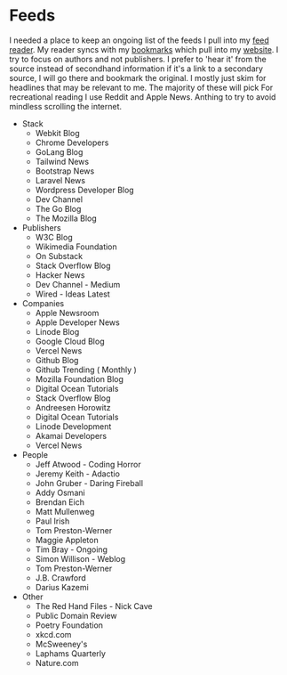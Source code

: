 # Feeds

I needed a place to keep an ongoing list of the feeds I pull into my [feed reader](/docs/host/Miniflux). My reader syncs with my [bookmarks](/docs/host/Shaarli) which pull into my [website](https://davidawindham.com/desk). I try to focus on authors and not publishers. I prefer to 'hear it' from the source instead of secondhand information if it's a link to a secondary source, I will go there and bookmark the original. I mostly just skim for headlines that may be relevant to me. The majority of these will pick For recreational reading I use Reddit and Apple News. Anthing to try to avoid mindless scrolling the internet.

- Stack
  - Webkit Blog
  - Chrome Developers
  - GoLang Blog
  - Tailwind News
  - Bootstrap News
  - Laravel News
  - Wordpress Developer Blog
  - Dev Channel
  - The Go Blog
  - The Mozilla Blog
- Publishers
  - W3C Blog
  - Wikimedia Foundation
  - On Substack
  - Stack Overflow Blog
  - Hacker News 
  - Dev Channel - Medium
  - Wired - Ideas Latest
- Companies 
  - Apple Newsroom
  - Apple Developer News
  - Linode Blog
  - Google Cloud Blog
  - Vercel News
  - Github Blog
  - Github Trending ( Monthly )
  - Mozilla Foundation Blog
  - Digital Ocean Tutorials
  - Stack Overflow Blog
  - Andreesen Horowitz
  - Digital Ocean Tutorials
  - Linode Development
  - Akamai Developers
  - Vercel News
- People
  - Jeff Atwood - Coding Horror
  - Jeremy Keith - Adactio
  - John Gruber - Daring Fireball
  - Addy Osmani
  - Brendan Eich
  - Matt Mullenweg
  - Paul Irish
  - Tom Preston-Werner
  - Maggie Appleton
  - Tim Bray - Ongoing
  - Simon Willison - Weblog
  - Tom Preston-Werner
  - J.B. Crawford
  - Darius Kazemi
- Other
  - The Red Hand Files - Nick Cave
  - Public Domain Review
  - Poetry Foundation 
  - xkcd.com 
  - McSweeney's
  - Laphams Quarterly
  - Nature.com